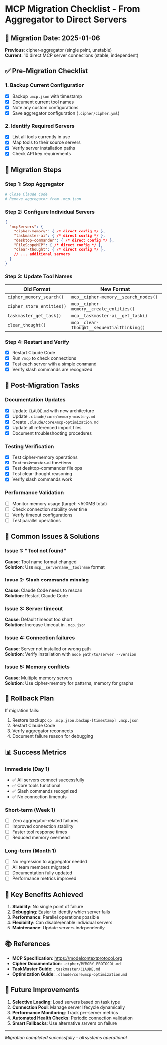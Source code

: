 # MCP Migration Checklist - From Aggregator to Direct Servers

## 📅 Migration Date: 2025-01-06
**Previous**: cipher-aggregator (single point, unstable)  
**Current**: 10 direct MCP server connections (stable, independent)

## ✅ Pre-Migration Checklist

### 1. Backup Current Configuration
- [x] Backup `.mcp.json` with timestamp
- [x] Document current tool names
- [x] Note any custom configurations
- [x] Save aggregator configuration (`.cipher/cipher.yml`)

### 2. Identify Required Servers
- [x] List all tools currently in use
- [x] Map tools to their source servers
- [x] Verify server installation paths
- [x] Check API key requirements

## 🔄 Migration Steps

### Step 1: Stop Aggregator
```bash
# Close Claude Code
# Remove aggregator from .mcp.json
```

### Step 2: Configure Individual Servers
```json
{
  "mcpServers": {
    "cipher-memory": { /* direct config */ },
    "taskmaster-ai": { /* direct config */ },
    "desktop-commander": { /* direct config */ },
    "FileScopeMCP": { /* direct config */ },
    "clear-thought": { /* direct config */ },
    // ... additional servers
  }
}
```

### Step 3: Update Tool Names
| Old Format | New Format |
|------------|------------|
| `cipher_memory_search()` | `mcp__cipher-memory__search_nodes()` |
| `cipher_store_entities()` | `mcp__cipher-memory__create_entities()` |
| `taskmaster_get_task()` | `mcp__taskmaster-ai__get_task()` |
| `clear_thought()` | `mcp__clear-thought__sequentialthinking()` |

### Step 4: Restart and Verify
- [x] Restart Claude Code
- [x] Run `/mcp` to check connections
- [x] Test each server with a simple command
- [x] Verify slash commands are recognized

## 📝 Post-Migration Tasks

### Documentation Updates
- [x] Update `CLAUDE.md` with new architecture
- [x] Update `.claude/core/memory-mastery.md`
- [x] Create `.claude/core/mcp-optimization.md`
- [x] Update all referenced import files
- [x] Document troubleshooting procedures

### Testing Verification
- [x] Test cipher-memory operations
- [x] Test taskmaster-ai functions
- [x] Test desktop-commander file ops
- [x] Test clear-thought reasoning
- [x] Verify slash commands work

### Performance Validation
- [ ] Monitor memory usage (target: <500MB total)
- [ ] Check connection stability over time
- [ ] Verify timeout configurations
- [ ] Test parallel operations

## 🚨 Common Issues & Solutions

### Issue 1: "Tool not found"
**Cause**: Tool name format changed  
**Solution**: Use `mcp__servername__toolname` format

### Issue 2: Slash commands missing
**Cause**: Claude Code needs to rescan  
**Solution**: Restart Claude Code

### Issue 3: Server timeout
**Cause**: Default timeout too short  
**Solution**: Increase timeout in `.mcp.json`

### Issue 4: Connection failures
**Cause**: Server not installed or wrong path  
**Solution**: Verify installation with `node path/to/server --version`

### Issue 5: Memory conflicts
**Cause**: Multiple memory servers  
**Solution**: Use cipher-memory for patterns, memory for graphs

## 🔧 Rollback Plan

If migration fails:
1. Restore backup: `cp .mcp.json.backup-[timestamp] .mcp.json`
2. Restart Claude Code
3. Verify aggregator reconnects
4. Document failure reason for debugging

## 📊 Success Metrics

### Immediate (Day 1)
- ✅ All servers connect successfully
- ✅ Core tools functional
- ✅ Slash commands recognized
- ✅ No connection timeouts

### Short-term (Week 1)
- [ ] Zero aggregator-related failures
- [ ] Improved connection stability
- [ ] Faster tool response times
- [ ] Reduced memory overhead

### Long-term (Month 1)
- [ ] No regression to aggregator needed
- [ ] All team members migrated
- [ ] Documentation fully updated
- [ ] Performance metrics improved

## 🎯 Key Benefits Achieved

1. **Stability**: No single point of failure
2. **Debugging**: Easier to identify which server fails
3. **Performance**: Parallel operations possible
4. **Flexibility**: Can disable/enable individual servers
5. **Maintenance**: Update servers independently

## 📚 References

- **MCP Specification**: https://modelcontextprotocol.org
- **Cipher Documentation**: `.cipher/MEMORY_PROTOCOL.md`
- **TaskMaster Guide**: `.taskmaster/CLAUDE.md`
- **Optimization Guide**: `.claude/core/mcp-optimization.md`

## 🔄 Future Improvements

1. **Selective Loading**: Load servers based on task type
2. **Connection Pool**: Manage server lifecycle dynamically
3. **Performance Monitoring**: Track per-server metrics
4. **Automated Health Checks**: Periodic connection validation
5. **Smart Fallbacks**: Use alternative servers on failure

---
*Migration completed successfully - all systems operational*